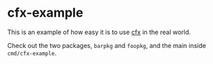# cfx-example

This is an example of how easy it is to use [cfx](https://github.com/gen0cide/cfx) in the real world.

Check out the two packages, `barpkg` and `foopkg`, and the main inside `cmd/cfx-example`.
